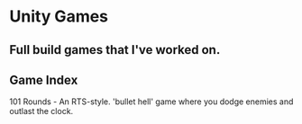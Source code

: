 # Unity Games
## Full build games that I've worked on.



## Game Index

101 Rounds - An RTS-style. 'bullet hell' game where you dodge enemies and outlast the clock.
